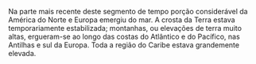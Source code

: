 ﻿Na parte mais recente deste segmento de tempo porção considerável da América do Norte e Europa emergiu do mar. A crosta da Terra estava temporariamente estabilizada; montanhas, ou elevações de terra muito altas, ergueram-se ao longo das costas do Atlântico e do Pacífico, nas Antilhas e sul da Europa. Toda a região do Caribe estava grandemente elevada.